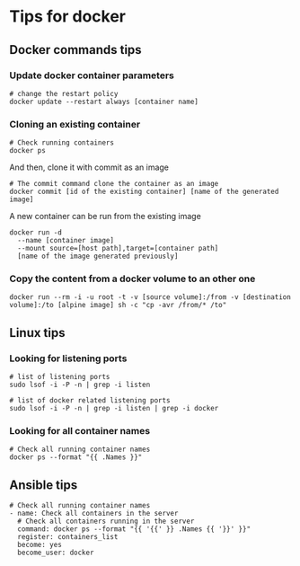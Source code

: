 # Tips for docker

## Docker commands tips

### Update docker container parameters
```
# change the restart policy
docker update --restart always [container name]
```

### Cloning an existing container
```
# Check running containers
docker ps
```
And then, clone it with commit as an image
```
# The commit command clone the container as an image
docker commit [id of the existing container] [name of the generated image]
```
A new container can be run from the existing image
```
docker run -d 
  --name [container image] 
  --mount source=[host path],target=[container path] 
  [name of the image generated previously]
```

### Copy the content from a docker volume to an other one

```
docker run --rm -i -u root -t -v [source volume]:/from -v [destination volume]:/to [alpine image] sh -c "cp -avr /from/* /to"
```

## Linux tips

### Looking for listening ports

```
# list of listening ports
sudo lsof -i -P -n | grep -i listen

# list of docker related listening ports
sudo lsof -i -P -n | grep -i listen | grep -i docker
```

### Looking for all container names

```
# Check all running container names
docker ps --format "{{ .Names }}"
```

## Ansible tips

```
# Check all running container names
- name: Check all containers in the server
  # Check all containers running in the server
  command: docker ps --format "{{ '{{' }} .Names {{ '}}' }}"
  register: containers_list
  become: yes
  become_user: docker
```
